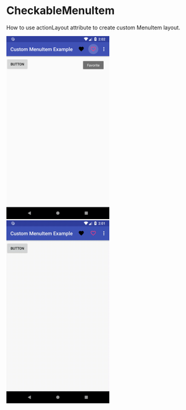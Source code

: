 # CheckableMenuItem
How to use actionLayout attribute to create custom MenuItem layout.


<img src=https://raw.githubusercontent.com/mattdrzazga/CheckableMenuItem/master/screenshots/Screenshot_1532088169.png width=270 height=480> <img src=https://raw.githubusercontent.com/mattdrzazga/CheckableMenuItem/master/screenshots/favorite.gif width=270 height=480>

